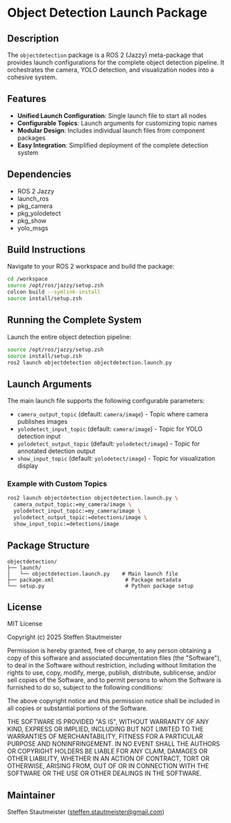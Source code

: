 # Object Detection Launch Package

## Description

The `objectdetection` package is a ROS 2 (Jazzy) meta-package that provides launch configurations for the complete object detection pipeline. It orchestrates the camera, YOLO detection, and visualization nodes into a cohesive system.

## Features

- **Unified Launch Configuration**: Single launch file to start all nodes
- **Configurable Topics**: Launch arguments for customizing topic names
- **Modular Design**: Includes individual launch files from component packages
- **Easy Integration**: Simplified deployment of the complete detection system

## Dependencies

- ROS 2 Jazzy
- launch_ros
- pkg_camera
- pkg_yolodetect
- pkg_show
- yolo_msgs

## Build Instructions

Navigate to your ROS 2 workspace and build the package:

```bash
cd /workspace
source /opt/ros/jazzy/setup.zsh
colcon build --symlink-install
source install/setup.zsh
```

## Running the Complete System

Launch the entire object detection pipeline:

```bash
source /opt/ros/jazzy/setup.zsh
source install/setup.zsh
ros2 launch objectdetection objectdetection.launch.py
```

## Launch Arguments

The main launch file supports the following configurable parameters:

- `camera_output_topic` (default: `camera/image`) - Topic where camera publishes images
- `yolodetect_input_topic` (default: `camera/image`) - Topic for YOLO detection input
- `yolodetect_output_topic` (default: `yolodetect/image`) - Topic for annotated detection output
- `show_input_topic` (default: `yolodetect/image`) - Topic for visualization display

### Example with Custom Topics

```bash
ros2 launch objectdetection objectdetection.launch.py \
  camera_output_topic:=my_camera/image \
  yolodetect_input_topic:=my_camera/image \
  yolodetect_output_topic:=detections/image \
  show_input_topic:=detections/image
```

## Package Structure

```
objectdetection/
├── launch/
│   └── objectdetection.launch.py    # Main launch file
├── package.xml                       # Package metadata
└── setup.py                          # Python package setup
```

## License

MIT License

Copyright (c) 2025 Steffen Stautmeister

Permission is hereby granted, free of charge, to any person obtaining a copy
of this software and associated documentation files (the "Software"), to deal
in the Software without restriction, including without limitation the rights
to use, copy, modify, merge, publish, distribute, sublicense, and/or sell
copies of the Software, and to permit persons to whom the Software is
furnished to do so, subject to the following conditions:

The above copyright notice and this permission notice shall be included in all
copies or substantial portions of the Software.

THE SOFTWARE IS PROVIDED "AS IS", WITHOUT WARRANTY OF ANY KIND, EXPRESS OR
IMPLIED, INCLUDING BUT NOT LIMITED TO THE WARRANTIES OF MERCHANTABILITY,
FITNESS FOR A PARTICULAR PURPOSE AND NONINFRINGEMENT. IN NO EVENT SHALL THE
AUTHORS OR COPYRIGHT HOLDERS BE LIABLE FOR ANY CLAIM, DAMAGES OR OTHER
LIABILITY, WHETHER IN AN ACTION OF CONTRACT, TORT OR OTHERWISE, ARISING FROM,
OUT OF OR IN CONNECTION WITH THE SOFTWARE OR THE USE OR OTHER DEALINGS IN THE
SOFTWARE.

## Maintainer

Steffen Stautmeister (steffen.stautmeister@gmail.com)
